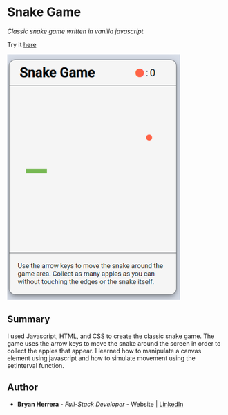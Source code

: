 # Snake Game

*Classic snake game written in vanilla javascript.*

Try it [here](https://bcherrera14.github.io/snake-game/)

<img src="./SnakeGame.PNG" alt="alt text" width="400px">

## Summary

I used Javascript, HTML, and CSS to create the classic snake game. The game uses the arrow keys to move the snake around the screen in order to collect the apples that appear. I learned how to manipulate a canvas element using javascript and how to simulate movement using the setInterval function.

## Author

* **Bryan Herrera** - *Full-Stack Developer* - Website | [LinkedIn](https://www.linkedin.com/in/herrerabryan/)  
